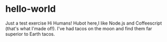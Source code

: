 # hello-world
Just a test exercise
Hi Humans!
Hubot here,I like Node.js and Coffeescript (that's what I'made of!).
I've had tacos on the moon and find them far superior to Earth tacos.
